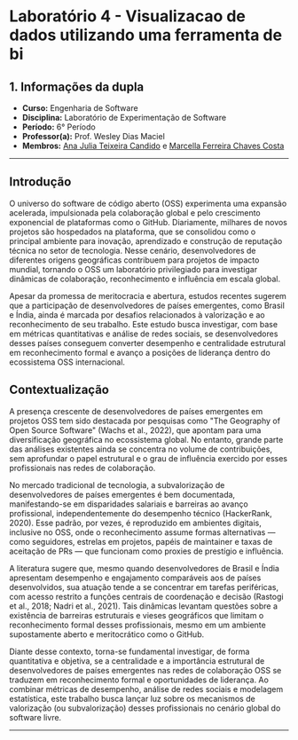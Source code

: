 # Laboratório 4 - Visualizacao de dados utilizando uma ferramenta de bi

## 1. Informações da dupla
- **Curso:** Engenharia de Software
- **Disciplina:** Laboratório de Experimentação de Software
- **Período:** 6° Período
- **Professor(a):** Prof. Wesley Dias Maciel
- **Membros:** [Ana Julia Teixeira Candido](https://github.com/anajuliateixeiracandido) e [Marcella Ferreira Chaves Costa](https://github.com/marcellafccosta)

---

## Introdução

O universo do software de código aberto (OSS) experimenta uma expansão acelerada, impulsionada pela colaboração global e pelo crescimento exponencial de plataformas como o GitHub. Diariamente, milhares de novos projetos são hospedados na plataforma, que se consolidou como o principal ambiente para inovação, aprendizado e construção de reputação técnica no setor de tecnologia. Nesse cenário, desenvolvedores de diferentes origens geográficas contribuem para projetos de impacto mundial, tornando o OSS um laboratório privilegiado para investigar dinâmicas de colaboração, reconhecimento e influência em escala global.

Apesar da promessa de meritocracia e abertura, estudos recentes sugerem que a participação de desenvolvedores de países emergentes, como Brasil e Índia, ainda é marcada por desafios relacionados à valorização e ao reconhecimento de seu trabalho. Este estudo busca investigar, com base em métricas quantitativas e análise de redes sociais, se desenvolvedores desses países conseguem converter desempenho e centralidade estrutural em reconhecimento formal e avanço a posições de liderança dentro do ecossistema OSS internacional.

## Contextualização

A presença crescente de desenvolvedores de países emergentes em projetos OSS tem sido destacada por pesquisas como "The Geography of Open Source Software" (Wachs et al., 2022), que apontam para uma diversificação geográfica no ecossistema global. No entanto, grande parte das análises existentes ainda se concentra no volume de contribuições, sem aprofundar o papel estrutural e o grau de influência exercido por esses profissionais nas redes de colaboração.

No mercado tradicional de tecnologia, a subvalorização de desenvolvedores de países emergentes é bem documentada, manifestando-se em disparidades salariais e barreiras ao avanço profissional, independentemente do desempenho técnico (HackerRank, 2020). Esse padrão, por vezes, é reproduzido em ambientes digitais, inclusive no OSS, onde o reconhecimento assume formas alternativas — como seguidores, estrelas em projetos, papéis de maintainer e taxas de aceitação de PRs — que funcionam como proxies de prestígio e influência.

A literatura sugere que, mesmo quando desenvolvedores de Brasil e Índia apresentam desempenho e engajamento comparáveis aos de países desenvolvidos, sua atuação tende a se concentrar em tarefas periféricas, com acesso restrito a funções centrais de coordenação e decisão (Rastogi et al., 2018; Nadri et al., 2021). Tais dinâmicas levantam questões sobre a existência de barreiras estruturais e vieses geográficos que limitam o reconhecimento formal desses profissionais, mesmo em um ambiente supostamente aberto e meritocrático como o GitHub.

Diante desse contexto, torna-se fundamental investigar, de forma quantitativa e objetiva, se a centralidade e a importância estrutural de desenvolvedores de países emergentes nas redes de colaboração OSS se traduzem em reconhecimento formal e oportunidades de liderança. Ao combinar métricas de desempenho, análise de redes sociais e modelagem estatística, este trabalho busca lançar luz sobre os mecanismos de valorização (ou subvalorização) desses profissionais no cenário global do software livre.


---


